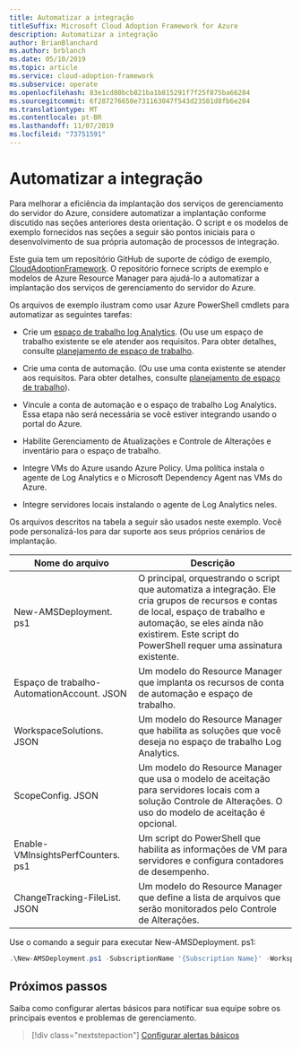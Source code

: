```yaml
---
title: Automatizar a integração
titleSuffix: Microsoft Cloud Adoption Framework for Azure
description: Automatizar a integração
author: BrianBlanchard
ms.author: brblanch
ms.date: 05/10/2019
ms.topic: article
ms.service: cloud-adoption-framework
ms.subservice: operate
ms.openlocfilehash: 83e1cd80bcb821ba1b815291f7f25f875ba66284
ms.sourcegitcommit: 6f287276650e731163047f543d23581d8fb6e204
ms.translationtype: MT
ms.contentlocale: pt-BR
ms.lasthandoff: 11/07/2019
ms.locfileid: "73751591"
---
```

# <a name="automate-onboarding"></a>Automatizar a integração

Para melhorar a eficiência da implantação dos serviços de gerenciamento do servidor do Azure, considere automatizar a implantação conforme discutido nas seções anteriores desta orientação. O script e os modelos de exemplo fornecidos nas seções a seguir são pontos iniciais para o desenvolvimento de sua própria automação de processos de integração.

Este guia tem um repositório GitHub de suporte de código de exemplo, [CloudAdoptionFramework](https://aka.ms/caf/manage/automation-samples). O repositório fornece scripts de exemplo e modelos de Azure Resource Manager para ajudá-lo a automatizar a implantação dos serviços de gerenciamento do servidor do Azure.

Os arquivos de exemplo ilustram como usar Azure PowerShell cmdlets para automatizar as seguintes tarefas:

- Crie um [espaço de trabalho log Analytics](https://docs.microsoft.com/azure/azure-monitor/platform/manage-access). (Ou use um espaço de trabalho existente se ele atender aos requisitos. Para obter detalhes, consulte [planejamento de espaço de trabalho](./prerequisites.md#log-analytics-workspace-and-automation-account-planning).

- Crie uma conta de automação. (Ou use uma conta existente se atender aos requisitos. Para obter detalhes, consulte [planejamento de espaço de trabalho](./prerequisites.md#log-analytics-workspace-and-automation-account-planning)).

- Vincule a conta de automação e o espaço de trabalho Log Analytics. Essa etapa não será necessária se você estiver integrando usando o portal do Azure.

- Habilite Gerenciamento de Atualizações e Controle de Alterações e inventário para o espaço de trabalho.

- Integre VMs do Azure usando Azure Policy. Uma política instala o agente de Log Analytics e o Microsoft Dependency Agent nas VMs do Azure.

- Integre servidores locais instalando o agente de Log Analytics neles.

Os arquivos descritos na tabela a seguir são usados neste exemplo. Você pode personalizá-los para dar suporte aos seus próprios cenários de implantação.

| Nome do arquivo | Descrição |
|-----------|-------------|
| New-AMSDeployment. ps1 | O principal, orquestrando o script que automatiza a integração. Ele cria grupos de recursos e contas de local, espaço de trabalho e automação, se eles ainda não existirem. Este script do PowerShell requer uma assinatura existente. |
| Espaço de trabalho-AutomationAccount. JSON | Um modelo do Resource Manager que implanta os recursos de conta de automação e espaço de trabalho. |
| WorkspaceSolutions. JSON | Um modelo do Resource Manager que habilita as soluções que você deseja no espaço de trabalho Log Analytics. |
| ScopeConfig. JSON | Um modelo do Resource Manager que usa o modelo de aceitação para servidores locais com a solução Controle de Alterações. O uso do modelo de aceitação é opcional. |
| Enable-VMInsightsPerfCounters. ps1 | Um script do PowerShell que habilita as informações de VM para servidores e configura contadores de desempenho. |
| ChangeTracking-FileList. JSON | Um modelo do Resource Manager que define a lista de arquivos que serão monitorados pelo Controle de Alterações. |

Use o comando a seguir para executar New-AMSDeployment. ps1:

```powershell
.\New-AMSDeployment.ps1 -SubscriptionName '{Subscription Name}' -WorkspaceName '{Workspace Name}' -WorkspaceLocation '{Azure Location}' -AutomationAccountName {Account Name} -AutomationAccountLocation {Account Location}
```

## <a name="next-steps"></a>Próximos passos

Saiba como configurar alertas básicos para notificar sua equipe sobre os principais eventos e problemas de gerenciamento.

> [!div class="nextstepaction"]
> [Configurar alertas básicos](./setup-alerts.md)
